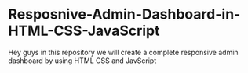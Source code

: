 # Resposnive-Admin-Dashboard-in-HTML-CSS-JavaScript
Hey guys in this repository we will create a complete responsive admin dashboard by using HTML CSS and JavScript
